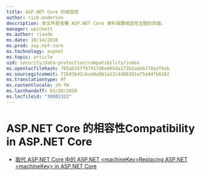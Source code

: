 ```yaml
---
title: ASP.NET Core 的相容性
author: rick-anderson
description: 本文件是各種 ASP.NET Core 資料保護相容性主題的目錄。
manager: wpickett
ms.author: riande
ms.date: 10/14/2016
ms.prod: asp.net-core
ms.technology: aspnet
ms.topic: article
uid: security/data-protection/compatibility/index
ms.openlocfilehash: 765ab157f97417d6e6654a172b2aebb170a2f5eb
ms.sourcegitcommit: 71b93b42cbce8a9b1a12c4d88391e75a4dfb6162
ms.translationtype: HT
ms.contentlocale: zh-TW
ms.lasthandoff: 03/20/2018
ms.locfileid: "30001333"
---
```

# <a name="compatibility-in-aspnet-core"></a><span data-ttu-id="3b7d1-103">ASP.NET Core 的相容性</span><span class="sxs-lookup"><span data-stu-id="3b7d1-103">Compatibility in ASP.NET Core</span></span>

* [<span data-ttu-id="3b7d1-104">取代 ASP.NET Core 中的 ASP.NET \<machineKey></span><span class="sxs-lookup"><span data-stu-id="3b7d1-104">Replacing ASP.NET \<machineKey> in ASP.NET Core</span></span>](xref:security/data-protection/compatibility/replacing-machinekey)
